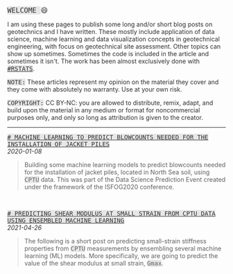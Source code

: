 <body style="color: #2F2F2F;">

<span style="font-family:monospace;background-color:#E7E7E7;font-size:16px;">WELCOME </span><span style="font-family:monospace;font-size:16px;">😄</span>
  
<p></p>

<p>I am using these pages to publish some long and/or short blog posts on geotechnics and I have written. These mostly include application of data science, machine learning and data visualization concepts in geotechnical engineering, with focus on geotechnical site assessment. Other topics can show up sometimes. Sometimes the code is included in the article and sometimes it isn't. The work has been almost exclusively done with <a style="color: #2F2F2F;font-family:monospace;font-weight: normal;background-color:#E7E7E7;text-transform:uppercase;" href="https://www.r-project.org/" target="_blank">#rstats</a>.</p>

<p><span style="font-family:monospace;background-color:#E7E7E7">NOTE:</span> These articles represent my opinion on the material they cover and they come with absolutely no warranty. Use at your own risk.</p>

<p><span style="font-family: monospace; font-weight: normal; background-color: #E7E7E7">COPYRIGHT:</span>  CC BY-NC: you are allowed to distribute, remix, adapt, and build upon the material in any medium or format for noncommercial purposes only, and only so long as attribution is given to the creator.</p>

<hr>    

<p style="font-weight: normal;"><a style="color:#2F2F2F; text-transform: uppercase;" href="https://erdirstats.github.io/isfog-2020-final.html" target="_blank"><span style="font-family: monospace; font-weight: normal; background-color: #E7E7E7"># Machine learning to predict blowcounts needed for the installation of jacket piles</span></a><br><span style="font-style: italic; font-weight: normal;">2020-01-08</span></p> 
<blockquote style="font-style: normal;">Building some machine learning models to predict blowcounts needed for the installation of jacket piles, located in North Sea soil, using <span style="font-family: monospace; background-color: #E7E7E7">CPTU</span> data. This was part of the Data Science Prediction Event created under the framework of the ISFOG2020 conference.</blockquote>

<br>    

<p style="font-weight: normal;"><a style="color:#2F2F2F; text-transform: uppercase;" href="https://erdirstats.github.io/small-strain-stiffness-final-02.html" target="_blank"><span style="font-family: monospace; font-weight: normal; background-color: #E7E7E7"># Predicting shear modulus at small strain from CPTU data using ensembled machine learning</span></a><br><span style="font-style: italic; font-weight: normal;">2021-04-26</span></p> 
<blockquote style="font-style: normal;">The following is a short post on predicting small-strain stiffness properties from <span style="font-family: monospace; background-color: #E7E7E7">CPTU</span> measurements by ensembling several machine learning (ML) models. More specifically, we are going to predict the value of the shear modulus at small strain, <span style="font-family:monospace;background-color:#E7E7E7">Gmax</span>.</blockquote> 

</body>
